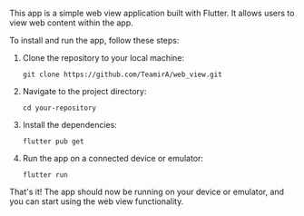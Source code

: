 <!-- Description -->
This app is a simple web view application built with Flutter. It allows users to view web content within the app.

<!-- Installation -->
To install and run the app, follow these steps:

1. Clone the repository to your local machine:
    ```
    git clone https://github.com/TeamirA/web_view.git
    ```

2. Navigate to the project directory:
    ```
    cd your-repository
    ```

3. Install the dependencies:
    ```
    flutter pub get
    ```

4. Run the app on a connected device or emulator:
    ```
    flutter run
    ```

That's it! The app should now be running on your device or emulator, and you can start using the web view functionality.